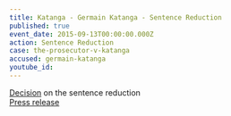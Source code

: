 ```yaml
---
title: Katanga - Germain Katanga - Sentence Reduction
published: true
event_date: 2015-09-13T00:00:00.000Z
action: Sentence Reduction
case: the-prosecutor-v-katanga
accused: germain-katanga
youtube_id:
---
```



[Decision](https://www.icc-cpi.int/Pages/record.aspx?docNo=ICC-01/04-01/07-3615) on the sentence reduction
<br>[Press release](https://www.icc-cpi.int/pages/item.aspx?name=PR1174)